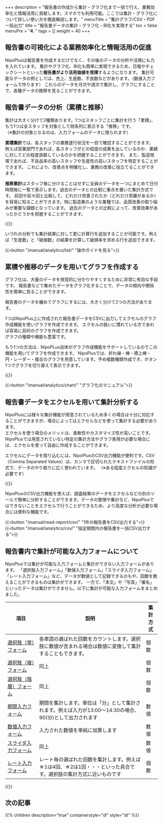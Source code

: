 +++
description = "報告書の作成から集計・グラフ化まで一括で行え、業務効率化と情報活用に貢献します。スマホでも利用可能。ここでは集計・グラフ化について詳しい使い方を徹底解説します。"
menuTitle = "集計グラフ/CSV・PDF一括出力"
title = "報告書データの集計・グラフ化・BI化を実現する"
toc = false
menuPre = "<b>4. </b>"
tags = []
weight = 40
+++

## 報告書の可視化による業務効率化と情報活用の促進

NipoPlusは報告書を作成するだけでなく、その後のデータの分析や活用にも力を入れています。
集計やグラフ化、BI化も簡単に実現できるため、日報やチェックシートといった**報告書がより活用価値を発揮**するようになります。
集計可能なデータの例としては、売上、生産数、不良数などがあります。（数値入力フォームで作ります）
これらのデータを月次や週次で集計し、グラフにすることで、各種データの推移を見ることができます。

## 報告書データの分析（累積と推移）

集計は大きく分けて2種類あります。1つはスタッフごとに集計を行う「累積」、もう1つは全スタッフを対象として時系列に表示する「推移」です。  
（※集計の対象となるのは、入力フォームのデータに限られます）  

**累積集計**では、各スタッフの業務遂行状況を一目で確認することができます。
例えば営業部門であれば、各スタッフがどの程度の成果を出しているのか、業績に対してどの程度貢献しているのかを把握することができます。
また、製造現場であれば、不良品率の高いスタッフや生産性の高いスタッフを特定することができます。
これにより、改善点を明確化し、業務の改善に役立てることができます。

**推移集計**はスタッフ毎に分けることはせずに全員のデータを一つにまとめて日付時間毎に一覧で表示します。過去のデータとの比較に重点を置いた集計方式です。
前回や前々回と比較して、どれだけ改善されたか（どれだけ乖離があるか）を容易に知ることができます。特に製造業のような業種では、品質改善の取り組みが重要な課題となっています。
過去のデータとの比較によって、改善効果があったかどうかを把握することができます。


{{<icatch filename="history" msg="これは推移の例です 前回との比較が容易" title="集計機能の例" fontsize="30px" alice="here" >}}

いづれの分析でも集計結果に対して更に計算行を追加することが可能です。例えば「生産数」と「破損数」の結果を計算して破損率を求める行を追加できます。

{{<button "/manual/analytics/list/" "操作ガイドを見る">}}

## 累積や推移のデータを用いてグラフを作成する

グラフ化は、大量のデータを視覚的に分かりやすくするために非常に有効な手段です。
報告書などで集めたデータをグラフ化することで、データの傾向や関係性を簡単に見ることができます。

報告書のデータを纏めてグラフにするには、大きく分けて2つの方法があります。

1つはNipoPlus上に作成された報告書データをCSVに出力してエクセルのグラフ作成機能を使いグラフを作成できます。
エクセルの扱いに慣れている方であれば容易に目的のグラフを作成できます。  
グラフの種類や機能も豊富です。

もう1つの方法は、NipoPLus自体がグラフ作成機能をサポートしているのでこの機能を用いてグラフを作成できます。
NipoPlusでは、折れ線・棒・積上棒・円・レーダー・複合のグラフを用意しています。予め複数種類作成でき、ボタン1つでグラフを切り替えて表示できます。

{{<icatch filename="chart" msg="グラフはワンクリック でいつでも切替可" title="日報をグラフ化する" fontsize="30px" alice="guide" >}}

{{<button "/manual/analytics/chart/" "グラフ化のマニュアル">}}


## 報告書データをエクセルを用いて集計分析する

NipoPlusには様々な集計機能が用意されているため多くの場合は十分に対応することができますが、場合によってはエクセルなどを使って集計する必要があります。  
エクセルを使う場合のメリットは、柔軟性やカスタマイズ性が高いことです。NipoPlusでは用意されていない特定の集計方法やグラフ表現が必要な場合には、エクセルを使って自由に作成することができます。  

エクセルにデータを取り込むには、NipoPlusのCSV出力機能が便利です。CSV（Comma Separated Values）は、カンマで区切られたテキストファイルの形式で、データのやり取りに広く使われています。
（※ある程度エクセルの知識が必要です）

{{<icatch filename="csv" msg="日報をCSV出力し 表計算ソフトで開く" title="日報をCSV出力し表計算ソフトで開く" fontsize="30px" alice="guide" >}}

NipoPlusのCSV出力機能を使えば、調査結果のデータをエクセルなどの別のツールで簡単に分析することができます。データの整理や集計など、NipoPlusではできないことをエクセルで行うことができるため、より高度な分析が必要な場合には便利な機能です。


{{<button "/manual/read-report/csv/" "1件の報告書をCSV出力する">}}
{{<button "/manual/analytics/csv/" "指定期間内の報告書を一括CSV出力する">}}



## 報告書内で集計が可能な入力フォームについて

NipoPlusでは集計が可能な入力フォームと集計ができない入力フォームがあります。
「選択肢入力フォーム」「数値入力フォーム」「スライダ入力フォーム」「レート入力フォーム」など、データが数値として記録できるのもや、回数を数えることができるものは集計ができます。
一方で、「本文」や「写真」「署名」といったデータは集計ができません。以下に集計が可能な入力フォームをまとめました。


|項目|説明|集計方式|
|---|---|---|
|[選択肢（単）フォーム](/manual/initial-setting/template/select/)|各単語の選ばれた回数をカウントします。選択肢に数値が含まれる場合は数値に変換して集計することもできます。|個数|
|[選択肢（複）フォーム](/manual/initial-setting/template/select2/)|同上|個数|
|[選択肢（階層）フォーム](/manual/initial-setting/template/selectcalc/)|同上|個数|
|[期間入力フォーム](/manual/initial-setting/template/datetimes/)|期間を集計します。単位は「分」として集計されます。例えば入力が13:00〜14:30の場合、90(分)として出力されます|数値|
|[数値入力フォーム](/manual/initial-setting/template/math/)|入力された数値を単純に加算します|数値|
|[スライダ入力フォーム](/manual/initial-setting/template/step/)|同上|数値|
|[レート入力フォーム](/manual/initial-setting/template/rate/)|レート毎の選ばれた回数を集計します。例えば☆1は4回、☆2は1回・・・といった具合です。選択肢の集計方式に近いものです|個数|

{{<appscreen filename="calc" title="集計が可能な入力フォームのみで構成されたチェックシートのテンプレート例"  >}}


## 次の記事

{{% children description="true" containerstyle="dl" style="dt" %}}
